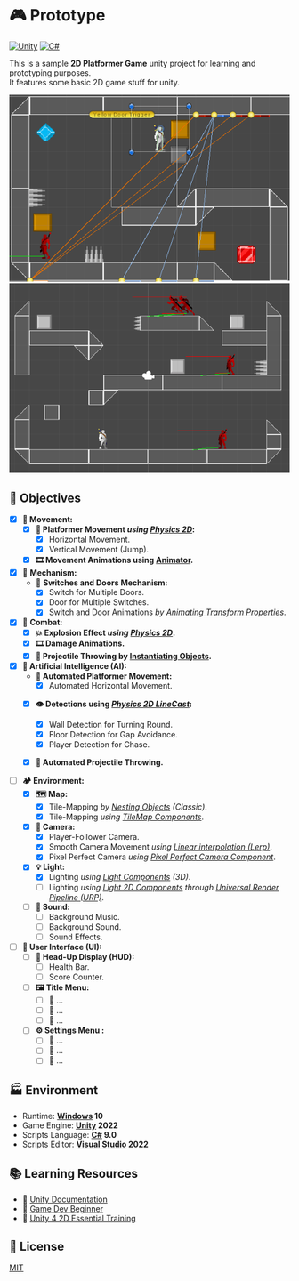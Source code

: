 # 🎮 Prototype 

[![Unity](https://img.shields.io/badge/Unity-2022.1.10f1-blue?logo=unity)](https://github.com/topics/unity)
[![C#](https://img.shields.io/badge/C%23-9.0-blue?logo=c-sharp)](https://github.com/topics/csharp)

This is a sample **2D Platformer Game** unity project for learning and prototyping purposes.<br />
It features some basic 2D game stuff for unity.

![Screenshot1](./Screenshot1.gif)
![Screenshot2](./Screenshot2.gif)

## 🎯 Objectives

- [x] **🚀 Movement:**
    - [x] **🏃 Platformer Movement _using [Physics 2D](https://docs.unity3d.com/Manual/Physics2DReference.html)_:**
        - [x] Horizontal Movement.
        - [x] Vertical Movement (Jump).
    - [x] **🎞️ Movement Animations using [Animator](https://docs.unity3d.com/Manual/AnimatorWindow.html).**

- [x] 🔌 **Mechanism:**
    - 🚪 **Switches and Doors Mechanism:**
        - [x] Switch for Multiple Doors.
        - [x] Door for Multiple Switches.
        - [x] Switch and Door Animations _by [Animating Transform Properties](https://docs.unity3d.com/Manual/animeditor-AnimatingAGameObject.html)_.

- [x] 🤺 **Combat:**
    - [x] **💥 Explosion Effect _using [Physics 2D](https://docs.unity3d.com/Manual/Physics2DReference.html)_.** 
    - [x] **🎞️ Damage Animations.**
    - [x] **🏹 Projectile Throwing by [Instantiating Objects](https://docs.unity3d.com/ScriptReference/Object.Instantiate.html).**

- [x] **🤖 Artificial Intelligence (AI):**
    - **🏃 Automated Platformer Movement:**
        - [x] Automated Horizontal Movement.
    - [x] **👁️ Detections using _[Physics 2D LineCast](https://docs.unity3d.com/ScriptReference/Physics2D.Linecast.html)_:**
        - [x] Wall Detection for Turning Round.
        - [x] Floor Detection for Gap Avoidance.
        - [x] Player Detection for Chase.
    - [x] **🏹 Automated Projectile Throwing.**


- [ ] **🏕️ Environment:**
    - [x] **🗺️ Map:**
        - [x] Tile-Mapping _by [Nesting Objects](https://docs.unity3d.com/Manual/Hierarchy.html) (Classic)_.
        - [x] Tile-Mapping _using [TileMap Components](https://docs.unity3d.com/Manual/class-Tilemap.html)_.
    - [x] **🎥 Camera:**
        - [x] Player-Follower Camera.
        - [x] Smooth Camera Movement _using [Linear interpolation (Lerp)](https://en.wikipedia.org/wiki/Linear_interpolation)_.
        - [x] Pixel Perfect Camera _using [Pixel Perfect Camera Component](https://docs.unity3d.com/Packages/com.unity.2d.pixel-perfect@1.0/manual/index.html)_.
    - [x] **💡 Light:**
        - [x] Lighting _using [Light Components](https://docs.unity3d.com/Manual/Lights.html) (3D)_.
        - [ ] Lighting _using [Light 2D Components](https://docs.unity3d.com/Packages/com.unity.render-pipelines.universal@12.0/manual/Lights-2D-intro.html) through [Universal Render Pipeline (URP)](https://docs.unity3d.com/Packages/com.unity.render-pipelines.universal@12.0/manual/index.html)_.
    - [ ] **📣 Sound:**
        - [ ] Background Music.
        - [ ] Background Sound.
        - [ ] Sound Effects.

- [ ] **🔲 User Interface (UI):**
    - [ ] **💯 Head-Up Display (HUD):**
        - [ ] Health Bar.
        - [ ] Score Counter.
    - [ ] **🖼️ Title Menu:**
        - [ ] 🚧 ...
        - [ ] 🚧 ...
        - [ ] 🚧 ...
    - [ ] **⚙️ Settings Menu :**
        - [ ] 🚧 ...
        - [ ] 🚧 ...
        - [ ] 🚧 ...

## 🏭 Environment

- Runtime: **[Windows](https://www.microsoft.com/en-us/windows) 10**
- Game Engine: **[Unity](https://unity.com) 2022**
- Scripts Language: **[C#](https://github.com/dotnet/csharplang) 9.0**
- Scripts Editor: **[Visual Studio](https://visualstudio.microsoft.com) 2022**

## 📚 Learning Resources

- 📕 [Unity Documentation](https://docs.unity.com)
- 📼 [Game Dev Beginner](https://www.youtube.com/@GameDevBeginner/videos)
- 📼 [Unity 4 2D Essential Training](https://www.linkedin.com/learning/unity-4-2d-essential-training)

## 📄 License
[MIT](./LICENSE)